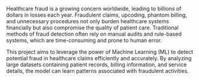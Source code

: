 Healthcare fraud is a growing concern worldwide, leading to billions of dollars in losses each year. Fraudulent claims, upcoding, phantom billing, and unnecessary procedures not only burden healthcare systems financially but also compromise the quality of patient care. Traditional methods of fraud detection often rely on manual audits and rule-based systems, which are time-consuming and prone to human error.

This project aims to leverage the power of Machine Learning (ML) to detect potential fraud in healthcare claims efficiently and accurately. By analyzing large datasets containing patient records, billing information, and service details, the model can learn patterns associated with fraudulent activities.

